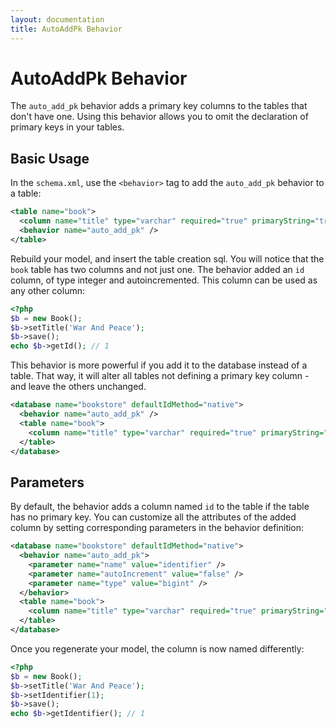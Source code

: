 ```yaml
---
layout: documentation
title: AutoAddPk Behavior
---
```


# AutoAddPk Behavior #

The `auto_add_pk` behavior adds a primary key columns to the tables that don't have one. Using this behavior allows you to omit the declaration of primary keys in your tables.

## Basic Usage ##

In the `schema.xml`, use the `<behavior>` tag to add the `auto_add_pk` behavior to a table:

```xml
<table name="book">
  <column name="title" type="varchar" required="true" primaryString="true" />
  <behavior name="auto_add_pk" />
</table>
```

Rebuild your model, and insert the table creation sql. You will notice that the `book` table has two columns and not just one. The behavior added an `id` column, of type integer and autoincremented. This column can be used as any other column:

```php
<?php
$b = new Book();
$b->setTitle('War And Peace');
$b->save();
echo $b->getId(); // 1
```

This behavior is more powerful if you add it to the database instead of a table. That way, it will alter all tables not defining a primary key column - and leave the others unchanged.

```xml
<database name="bookstore" defaultIdMethod="native">
  <behavior name="auto_add_pk" />
  <table name="book">
    <column name="title" type="varchar" required="true" primaryString="true" />
  </table>
</database>
```

## Parameters ##

By default, the behavior adds a column named `id` to the table if the table has no primary key. You can customize all the attributes of the added column by setting corresponding parameters in the behavior definition:

```xml
<database name="bookstore" defaultIdMethod="native">
  <behavior name="auto_add_pk">
    <parameter name="name" value="identifier" />
    <parameter name="autoIncrement" value="false" />
    <parameter name="type" value="bigint" />
  </behavior>
  <table name="book">
    <column name="title" type="varchar" required="true" primaryString="true" />
  </table>
</database>
```

Once you regenerate your model, the column is now named differently:

```php
<?php
$b = new Book();
$b->setTitle('War And Peace');
$b->setIdentifier(1);
$b->save();
echo $b->getIdentifier(); // 1
```
